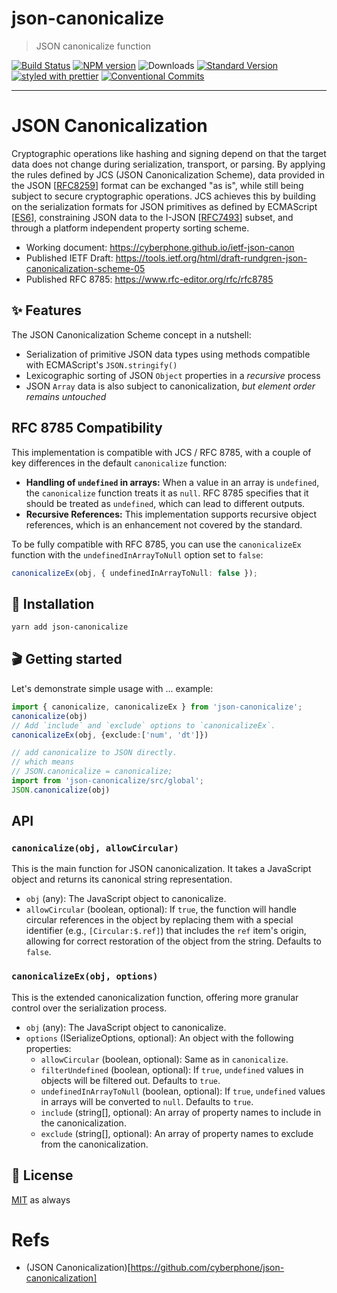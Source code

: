 # json-canonicalize

> JSON canonicalize function

[![Build Status](https://travis-ci.org/snowyu/json-canonicalize.svg?branch=master)](https://travis-ci.org/snowyu/json-canonicalize)
[![NPM version](https://img.shields.io/npm/v/json-canonicalize.svg)](https://www.npmjs.com/package/json-canonicalize)
![Downloads](https://img.shields.io/npm/dm/json-canonicalize.svg)
[![Standard Version](https://img.shields.io/badge/release-standard%20version-brightgreen.svg)](https://github.com/conventional-changelog/standard-version)
[![styled with prettier](https://img.shields.io/badge/styled_with-prettier-ff69b4.svg)](https://github.com/prettier/prettier)
[![Conventional Commits](https://img.shields.io/badge/Conventional%20Commits-1.0.0-yellow.svg)](https://conventionalcommits.org)

---

# JSON Canonicalization

Cryptographic operations like hashing and signing depend on that the target
data does not change during serialization, transport, or parsing.
By applying the rules defined by JCS (JSON Canonicalization Scheme),
data provided in the JSON [[RFC8259](https://tools.ietf.org/html/rfc8259)]
format can be exchanged "as is", while still being subject to secure cryptographic operations.
JCS achieves this by building on the serialization formats for JSON
primitives as defined by ECMAScript [[ES6](https://www.ecma-international.org/ecma-262/6.0/index.html)],
constraining JSON data to the I-JSON [[RFC7493](https://tools.ietf.org/html//rfc7493)] subset,
and through a platform independent property sorting scheme.

- Working document: https://cyberphone.github.io/ietf-json-canon
- Published IETF Draft: https://tools.ietf.org/html/draft-rundgren-json-canonicalization-scheme-05
- Published RFC 8785: https://www.rfc-editor.org/rfc/rfc8785

## ✨ Features

The JSON Canonicalization Scheme concept in a nutshell:

- Serialization of primitive JSON data types using methods compatible with ECMAScript's `JSON.stringify()`
- Lexicographic sorting of JSON `Object` properties in a _recursive_ process
- JSON `Array` data is also subject to canonicalization, _but element order remains untouched_

## RFC 8785 Compatibility

This implementation is compatible with JCS / RFC 8785, with a couple of key differences in the default `canonicalize` function:

- **Handling of `undefined` in arrays:** When a value in an array is `undefined`, the `canonicalize` function treats it as `null`. RFC 8785 specifies that it should be treated as `undefined`, which can lead to different outputs.
- **Recursive References:** This implementation supports recursive object references, which is an enhancement not covered by the standard.

To be fully compatible with RFC 8785, you can use the `canonicalizeEx` function with the `undefinedInArrayToNull` option set to `false`:

```ts
canonicalizeEx(obj, { undefinedInArrayToNull: false });
```

## 🔧 Installation

```sh
yarn add json-canonicalize
```

## 🎬 Getting started

Let's demonstrate simple usage with ... example:

```ts
import { canonicalize, canonicalizeEx } from 'json-canonicalize';
canonicalize(obj)
// Add `include` and `exclude` options to `canonicalizeEx`.
canonicalizeEx(obj, {exclude:['num', 'dt']})

// add canonicalize to JSON directly.
// which means
// JSON.canonicalize = canonicalize;
import from 'json-canonicalize/src/global';
JSON.canonicalize(obj)
```

## API

### `canonicalize(obj, allowCircular)`

This is the main function for JSON canonicalization. It takes a JavaScript object and returns its canonical string representation.

-   `obj` (any): The JavaScript object to canonicalize.
-   `allowCircular` (boolean, optional): If `true`, the function will handle circular references in the object by replacing them with a special identifier (e.g., `[Circular:$.ref]`) that includes the `ref` item's origin, allowing for correct restoration of the object from the string. Defaults to `false`.

### `canonicalizeEx(obj, options)`

This is the extended canonicalization function, offering more granular control over the serialization process.

-   `obj` (any): The JavaScript object to canonicalize.
-   `options` (ISerializeOptions, optional): An object with the following properties:
    -   `allowCircular` (boolean, optional): Same as in `canonicalize`.
    -   `filterUndefined` (boolean, optional): If `true`, `undefined` values in objects will be filtered out. Defaults to `true`.
    -   `undefinedInArrayToNull` (boolean, optional): If `true`, `undefined` values in arrays will be converted to `null`. Defaults to `true`.
    -   `include` (string[], optional): An array of property names to include in the canonicalization.
    -   `exclude` (string[], optional): An array of property names to exclude from the canonicalization.

## 🥂 License

[MIT](./LICENSE.md) as always

# Refs

- (JSON Canonicalization)[https://github.com/cyberphone/json-canonicalization]
